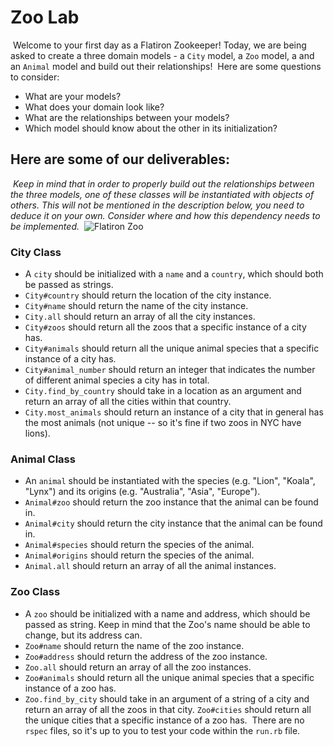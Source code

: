 # Zoo Lab
​
Welcome to your first day as a Flatiron Zookeeper!
Today, we are being asked to create a three domain models - a `City` model, a `Zoo` model, a  and an `Animal` model and build out their relationships! 
​
Here are some questions to consider:
​
* What are your models?
* What does your domain look like?
* What are the relationships between your models? 
* Which model should know about the other in its initialization?
​
## Here are some of our deliverables:
​
_Keep in mind that in order to properly build out the relationships between the three models, one of these classes will be instantiated with objects of others. This will not be mentioned in the description below, you need to deduce it on your own. Consider where and how this dependency needs to be implemented._
​
![Flatiron Zoo](https://curriculum-content.s3.amazonaws.com/module-1/ruby-oo-relationships/flatiron-zoo-exercise/Image_124_ZooGraphic.png)
​
### City Class
- A `city` should be initialized with a `name` and a `country`, which should both be passed as strings.
- `City#country` should return the location of the city instance.
- `City#name` should return the name of the city instance.
- `City.all` should return an array of all the city instances.
- `City#zoos` should return all the zoos that a specific instance of a city has.
- `City#animals` should return all the unique animal species that a specific instance of a city has.
- `City#animal_number` should return an integer that indicates the number of different animal species a city has in total.
- `City.find_by_country` should take in a location as an argument and return an array of all the cities within that country.
- `City.most_animals` should return an instance of a city that in general has the most animals (not unique -- so it's fine if two zoos in NYC have lions).

### Animal Class
- An `animal` should be instantiated with the species (e.g. "Lion", "Koala", "Lynx") and its origins (e.g. "Australia", "Asia", "Europe"). 
- `Animal#zoo` should return the zoo instance that the animal can be found in.
- `Animal#city` should return the city instance that the animal can be found in.
- `Animal#species` should return the species of the animal.
- `Animal#origins` should return the species of the animal.
- `Animal.all` should return an array of all the animal instances.
​
### Zoo Class
- A `zoo` should be initialized with a name and address, which should be passed as string. Keep in mind that the Zoo's name should be able to change, but its address can.
- `Zoo#name` should return the name of the zoo instance. 
- `Zoo#address` should return the address of the zoo instance.
- `Zoo.all` should return an array of all the zoo instances.
- `Zoo#animals` should return all the unique animal species  that a specific instance of a zoo has.
- `Zoo.find_by_city` should take in an argument of a string of a city and return an array of all the zoos in that city.
`Zoo#cities` should return all the unique cities that a specific instance of a zoo has.
​
There are no `rspec` files, so it's up to you to test your code within the `run.rb` file.